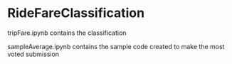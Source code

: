 # RideFareClassification

tripFare.ipynb contains the classification

sampleAverage.ipynb contains the sample code created to make the most voted submission
